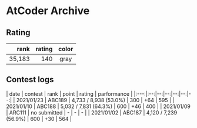 # AtCoder Archive

## Rating

| rank | rating | color |
|---:|--:|:--:|
| 35,183 | 140 | gray |

## Contest logs

| date | contest | rank | point | rating | parformance |
|:---:|:--:|--:|--:|--:|--:|--:|
| 2021/01/23 | ABC189 | 4,733 / 8,938 (53.0%) | 300 | +64 | 595 |
| 2021/01/10 | ABC188 | 5,032 / 7,831 (64.3%) | 600 | +46 | 400 |
| 2021/01/09 | ARC111 | no submitted | - | - | - |
| 2021/01/02 | ABC187 | 4,120 / 7,239 (56.9%) | 600 | +30 | 564 |
